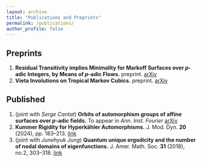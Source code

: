 ```yaml
---
layout: archive
title: "Publications and Preprints"
permalink: /publications/
author_profile: false
---
```


## Preprints

 1. **Residual Transitivity implies Minimality for Markoff Surfaces over $p$-adic Integers, by Means of $p$-adic Flows.** preprint. [arXiv](https://arxiv.org/abs/2502.18976)
 1. **Vieta Involutions on Tropical Markov Cubics.** preprint. [arXiv](https://arxiv.org/abs/2306.11357)

## Published

 1. (joint with *Serge Cantat*) **Orbits of automorphism groups of affine surfaces over $p$-adic fields.** To appear in _Ann. Inst. Fourier_ [arXiv](https://arxiv.org/abs/2410.08579)
 1. **Kummer Rigidity for Hyperkähler Automorphisms.** J. Mod. Dyn. **20** (2024), pp. 183–213. [link](https://doi.org/10.3934/jmd.2024005)
 1. (joint with *Junehyuk Jung*) **Quantum unique ergodicity and the number of nodal domains of eigenfunctions.** J. Amer. Math. Soc. **31** (2018), no.2, 303–318. [link](https://doi.org/10.1090/jams/883)
